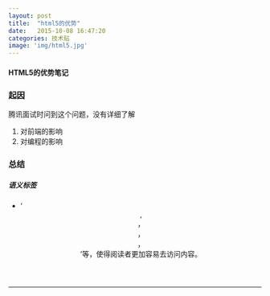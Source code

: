```yaml
---
layout: post
title:  "html5的优势"
date:   2015-10-08 16:47:20
categories: 技术贴
image: 'img/html5.jpg'
---
```

#### **HTML5的优势笔记** 

### 起因
腾讯面试时问到这个问题，没有详细了解   
1. 对前端的影响   
2. 对编程的影响   

### 总结

##### 语义标签  
 - ‘<header>, <footer>，<nav>，<section>，<aside>’等，使得阅读者更加容易去访问内容。   
---

